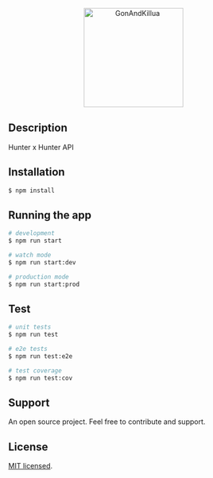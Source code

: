 <p align="center">
<img src="https://cdn.discordapp.com/attachments/1046236091100962829/1073953508509888572/gonkillua.jpeg" width="200" alt="GonAndKillua" />
</p>



  

## Description

Hunter x Hunter API

## Installation

```bash
$ npm install
```

## Running the app

```bash
# development
$ npm run start

# watch mode
$ npm run start:dev

# production mode
$ npm run start:prod
```

## Test

```bash
# unit tests
$ npm run test

# e2e tests
$ npm run test:e2e

# test coverage
$ npm run test:cov
```

## Support

An open source project. Feel free to contribute and support.


## License

[MIT licensed](LICENSE).
